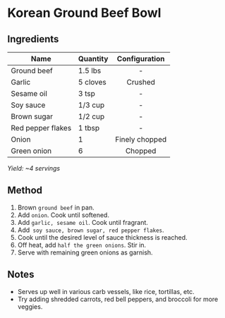# Korean Ground Beef Bowl

## Ingredients

| Name              | Quantity | Configuration  |
| ----------------- | -------- | :------------: |
| Ground beef       | 1.5 lbs  |       -        |
| Garlic            | 5 cloves |    Crushed     |
| Sesame oil        | 3 tsp    |       -        |
| Soy sauce         | 1/3 cup  |       -        |
| Brown sugar       | 1/2 cup  |       -        |
| Red pepper flakes | 1 tbsp   |       -        |
| Onion             | 1        | Finely chopped |
| Green onion       | 6        |    Chopped     |

_Yield: ~4 servings_

## Method

1. Brown `ground beef` in pan.
1. Add `onion`. Cook until softened.
1. Add `garlic, sesame oil`. Cook until fragrant.
1. Add` soy sauce, brown sugar, red pepper flakes`.
1. Cook until the desired level of sauce thickness is reached.
1. Off heat, add `half the green onions`. Stir in.
1. Serve with remaining green onions as garnish.

## Notes

- Serves up well in various carb vessels, like rice, tortillas, etc.
- Try adding shredded carrots, red bell peppers, and broccoli for more veggies.
